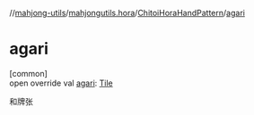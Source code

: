//[mahjong-utils](../../../index.md)/[mahjongutils.hora](../index.md)/[ChitoiHoraHandPattern](index.md)/[agari](agari.md)

# agari

[common]\
open override val [agari](agari.md): [Tile](../../mahjongutils.models/-tile/index.md)

和牌张
